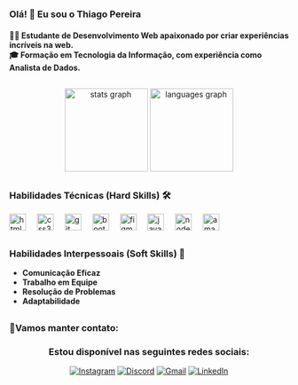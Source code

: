 ### Olá! 👋 Eu sou o Thiago Pereira

<div class="bio">
  <h4>👨‍💻 Estudante de Desenvolvimento Web apaixonado por criar experiências incríveis na web. <br>
  🎓 Formação em Tecnologia da Informação, com experiência como Analista de Dados.</h4>
</div>

##

###


<div align="center">
  <img src="https://github-readme-stats.vercel.app/api?username=pereirathiagos&hide_title=false&hide_rank=false&show_icons=true&include_all_commits=true&count_private=true&disable_animations=false&theme=catppuccin_latte" height="150" alt="stats graph"  />
  <img src="https://github-readme-stats.vercel.app/api/top-langs?username=pereirathiagos&locale=en&hide_title=false&layout=compact&card_width=320&langs_count=5&theme=catppuccin_latte" height="150" alt="languages graph"  />
</div>

##


### Habilidades Técnicas (Hard Skills) 🛠️


<div>
   <img src="https://cdn.jsdelivr.net/gh/devicons/devicon/icons/html5/html5-original.svg" height="30" alt="html5 logo"  />
   <img width="12" />
   <img src="https://cdn.jsdelivr.net/gh/devicons/devicon/icons/css3/css3-original.svg" height="30" alt="css3 logo"  />
   <img width="12" />
   <img src="https://cdn.jsdelivr.net/gh/devicons/devicon/icons/git/git-original.svg" height="30" alt="git logo"  />
   <img width="12" />
   <img src="https://cdn.jsdelivr.net/gh/devicons/devicon/icons/bootstrap/bootstrap-original.svg" height="30" alt="bootstrap logo"  />
   <img width="12" />
   <img src="https://cdn.jsdelivr.net/gh/devicons/devicon/icons/figma/figma-original.svg" height="30" alt="figma logo"  />
   <img width="12" />
   <img src="https://cdn.jsdelivr.net/gh/devicons/devicon/icons/javascript/javascript-original.svg" height="30" alt="javascript logo"  />
   <img width="12" />
   <img src="https://cdn.jsdelivr.net/gh/devicons/devicon/icons/nodejs/nodejs-original.svg" height="30" alt="nodejs logo"  />
   <img width="12" />
   <img src="https://skillicons.dev/icons?i=aws" height="30" alt="amazonwebservices logo"  />
</div>

##

### Habilidades Interpessoais (Soft Skills) 🤝

- **Comunicação Eficaz**
- **Trabalho em Equipe**
- **Resolução de Problemas**
- **Adaptabilidade**

##

### 🌟Vamos manter contato:
<div align="center">
 <h3>Estou disponível nas seguintes redes sociais:</h3>
</div>

<div align="center">
  <a href="https://www.instagram.com/trspereira/"> <img src="https://img.shields.io/badge/Instagram-%23E4405F.svg?style=for-the-badge&logo=instagram&logoColor=white" alt="Instagram"></a>
  <a href="https://discord.com/channels/@thiagopereira8983"> <img src="https://img.shields.io/badge/Discord-%237289DA.svg?style=for-the-badge&logo=discord&logoColor=white" alt="Discord"></a>
  <a href="mailto:trsppereiraa@gmail.com"><img src="https://img.shields.io/badge/Gmail-%23D14836.svg?style=for-the-badge&logo=gmail&logoColor=white" alt="Gmail"></a>
  <a href="https://www.linkedin.com/in/trspereira"><img src="https://img.shields.io/badge/LinkedIn-%230077B5.svg?style=for-the-badge&logo=linkedin&logoColor=white" alt="LinkedIn"></a>
</div>


